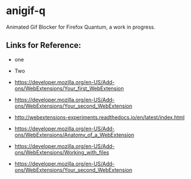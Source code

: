 # anigif-q

Animated Gif Blocker for Firefox Quantum, a work in progress.

## Links for Reference:

* one
* Two

* https://developer.mozilla.org/en-US/Add-ons/WebExtensions/Your_first_WebExtension
* https://developer.mozilla.org/en-US/Add-ons/WebExtensions/Your_second_WebExtension

* http://webextensions-experiments.readthedocs.io/en/latest/index.html
* https://developer.mozilla.org/en-US/Add-ons/WebExtensions/Anatomy_of_a_WebExtension
* https://developer.mozilla.org/en-US/Add-ons/WebExtensions/Working_with_files
* https://developer.mozilla.org/en-US/Add-ons/WebExtensions/Your_second_WebExtension


